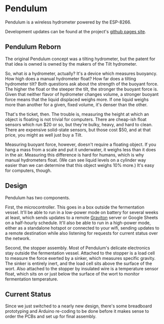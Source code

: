 # Pendulum
Pendulum is a wireless hydrometer powered by the ESP-8266.

Development updates can be found at the project's [github pages site](https://jslater89.github.io/pendulum).

## Pendulum Reborn
The original Pendulum concept was a tilting hydrometer, but the patent for that idea is owned is owned by the makers of the Tilt hydrometer.

So, what _is_ a hydrometer, actually? It's a device which measures buoyancy. How high does a manual hydrometer float? How far does a tilting hydrometer tilt? Both questions ask about the strength of the buoyant force. The higher the float or the steeper the tilt, the stronger the buoyant force is. Given that neither flavor of hydrometer changes volume, a stronger buoyant force means that the liquid displaced weighs more. If one liquid weighs more than another for a given, fixed volume, it's denser than the other.

That's the ticket, then. The trouble is, measuring the height at which an object is floating is not trivial for computers. There are cheap-ish float sensors which run $20 or so, but they're bulky, heavy, and hard to clean. There are expensive solid-state sensors, but those cost $50, and at that price, you might as well just buy a Tilt.

Measuring buoyant force, however, doesn't require a floating object. If you hang a mass from a scale and put it underwater, it weighs less than it does in the air. Measuring this difference is hard for humans, which is why manual hydrometers float. (We can see liquid levels on a cylinder way easier than we can determine that this object weighs 10% more.) It's easy for computers, though.

## Design
Pendulum has two components.

First, the microcontroller. This goes in a box outside the fermentation vessel. It'll be able to run in a low-power mode on battery for several weeks at least, which sends updates to a remote [Graviton](https://github.com/jslater89/graviton) server or Google Sheets on a half-hourly schedule. It'll also be able to run in a high-power mode, either as a standalone hotspot or connected to your wifi, sending updates to a remote destination while also listening for requests for current status over the network.

Second, the stopper assembly. Most of Pendulum's delicate electronics stay outside the fermentation vessel. Attached to the stopper is a load cell to measure the force exerted by a sinker, which measures specific gravity. The sinker is entirely inert, and the load cell sits above the surface of the wort. Also attached to the stopper by insulated wire is a temperature sensor float, which sits on or just below the surface of the wort to monitor fermentation temperature.

## Current Status
Since we just switched to a nearly new design, there's some breadboard prototyping and Arduino re-coding to be done before it makes sense to order the PCBs and set up for final assembly.
